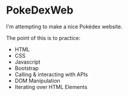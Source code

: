 # PokeDexWeb
I'm attempting to make a nice Pokédex website.

The point of this is to practice:
- HTML
- CSS
- Javascript
- Bootstrap
- Calling & interacting with APIs
- DOM Manipulation
- Iterating over HTML Elements
